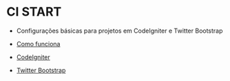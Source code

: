 CI START
========

* Configurações básicas para projetos em CodeIgniter e Twitter Bootstrap

* [Como funciona](http://www.renanmpimentel.com/ci_start)

* [CodeIgniter](http://www.codeigniter.com)

* [Twitter Bootstrap](http://twitter.github.com/bootstrap/)
